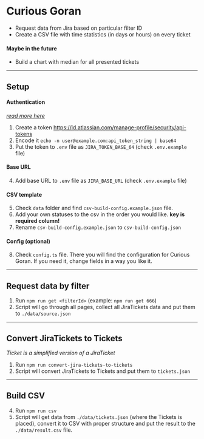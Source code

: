 # Curious Goran

- Request data from Jira based on particular filter ID
- Create a CSV file with time statistics (in days or hours) on every ticket

#### Maybe in the future

- Build a chart with median for all presented tickets

---

## Setup

#### Authentication

[_read more here_](https://developer.atlassian.com/cloud/jira/platform/basic-auth-for-rest-apis/#supply-basic-auth-headers)

1. Create a token https://id.atlassian.com/manage-profile/security/api-tokens
2. Encode it `echo -n user@example.com:api_token_string | base64`
3. Put the token to `.env` file as `JIRA_TOKEN_BASE_64` (check `.env.example` file)

#### Base URL

4. Add base URL to `.env` file as `JIRA_BASE_URL` (check `.env.example` file)

#### CSV template

5. Check `data` folder and find `csv-build-config.example.json` file.
6. Add your own statuses to the csv in the order you would like. **key is required column!**
7. Rename `csv-build-config.example.json` to `csv-build-config.json`

#### Config (optional)

8. Check `config.ts` file. There you will find the configuration for Curious Goran. If you need it, change fields in a way you like it.

---

## Request data by filter

1. Run `npm run get <filterId>` (example: `npm run get 666`)
2. Script will go through all pages, collect all JiraTickets data and put them to `./data/source.json`

---
## Convert JiraTickets to Tickets
*Ticket is a simplified version of a JiraTicket*
1. Run `npm run convert-jira-tickets-to-tickets`
2. Script will convert JiraTickets to Tickets and put them to `tickets.json`
---

## Build CSV

4. Run `npm run csv`
5. Script will get data from `./data/tickets.json` (where the Tickets is placed), convert it to CSV with proper structure and put the result to the `./data/result.csv` file.
